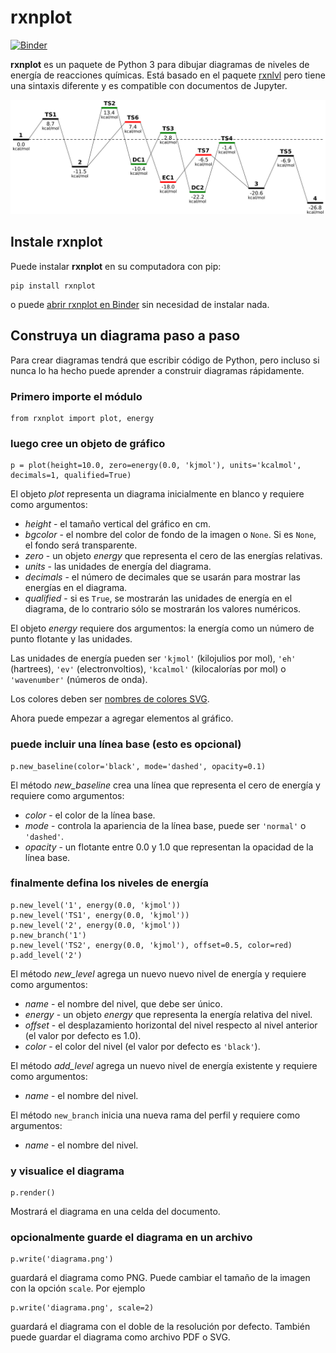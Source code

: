 rxnplot
======
[![Binder](https://mybinder.org/badge_logo.svg)](https://mybinder.org/v2/gh/qcuaeh/rxnplot.git/HEAD?labpath=examples)

**rxnplot** es un paquete de Python 3 para dibujar diagramas de niveles de energía de reacciones químicas. Está basado en el paquete
[rxnlvl](https://github.com/eutactic/rxnlvl) pero tiene una sintaxis diferente y es compatible con documentos de Jupyter.

![graphic](abstract.png)

Instale rxnplot
------

Puede instalar **rxnplot** en su computadora con pip:

    pip install rxnplot

o puede [abrir rxnplot en Binder](https://mybinder.org/v2/gh/qcuaeh/rxnplot.git/HEAD?labpath=examples) sin necesidad de instalar nada.

Construya un diagrama paso a paso
------

Para crear diagramas tendrá que escribir código de Python, pero incluso si nunca lo ha hecho puede aprender a construir diagramas rápidamente.

### Primero importe el módulo

    from rxnplot import plot, energy

### luego cree un objeto de gráfico

    p = plot(height=10.0, zero=energy(0.0, 'kjmol'), units='kcalmol', decimals=1, qualified=True)
    
El objeto *plot* representa un diagrama inicialmente en blanco y requiere como argumentos:

- *height* - el tamaño vertical del gráfico en cm.
- *bgcolor* - el nombre del color de fondo de la imagen o `None`. Si es `None`, el fondo será transparente.
- *zero* - un objeto *energy* que representa el cero de las energías relativas.
- *units* - las unidades de energía del diagrama.
- *decimals* - el número de decimales que se usarán para mostrar las energías en el diagrama.
- *qualified* - si es `True`, se mostrarán las unidades de energía en el diagrama, de lo contrario sólo se mostrarán los valores numéricos.

El objeto *energy* requiere dos argumentos: la energía como un número de punto flotante y las unidades.

Las unidades de energía pueden ser `'kjmol'` (kilojulios por mol), `'eh'` (hartrees), `'ev'` (electronvoltios), `'kcalmol'` (kilocalorías por mol) o
`'wavenumber'` (números de onda).

Los colores deben ser [nombres de colores SVG](https://upload.wikimedia.org/wikipedia/commons/2/2b/SVG_Recognized_color_keyword_names.svg). 

Ahora puede empezar a agregar elementos al gráfico.

### puede incluir una línea base (esto es opcional)

    p.new_baseline(color='black', mode='dashed', opacity=0.1)

El método *new_baseline* crea una línea que representa el cero de energía y requiere como argumentos:

- *color* - el color de la línea base.
- *mode* - controla la apariencia de la línea base, puede ser `'normal'` o `'dashed'`.
- *opacity* - un flotante entre 0.0 y 1.0 que representan la opacidad de la línea base.

### finalmente defina los niveles de energía

    p.new_level('1', energy(0.0, 'kjmol'))
    p.new_level('TS1', energy(0.0, 'kjmol'))
    p.new_level('2', energy(0.0, 'kjmol'))
    p.new_branch('1')
    p.new_level('TS2', energy(0.0, 'kjmol'), offset=0.5, color=red)
    p.add_level('2')

El método *new_level* agrega un nuevo nuevo nivel de energía y requiere como argumentos:

- *name* - el nombre del nivel, que debe ser único.
- *energy* - un objeto *energy* que representa la energía relativa del nivel.
- *offset* - el desplazamiento horizontal del nivel respecto al nivel anterior (el valor por defecto es 1.0).
- *color* - el color del nivel (el valor por defecto es `'black'`).

El método *add_level* agrega un nuevo nivel de energía existente y requiere como argumentos:

- *name* - el nombre del nivel.

El método `new_branch` inicia una nueva rama del perfil y requiere como argumentos:

- *name* - el nombre del nivel.

### y visualice el diagrama

    p.render()

Mostrará el diagrama en una celda del documento.

### opcionalmente guarde el diagrama en un archivo

    p.write('diagrama.png')

guardará el diagrama como PNG. Puede cambiar el tamaño de la imagen con la opción `scale`. Por ejemplo 

    p.write('diagrama.png', scale=2)

guardará el diagrama con el doble de la resolución por defecto. También puede guardar el diagrama como archivo PDF o SVG.
